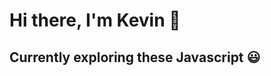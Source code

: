 # Hi there, I'm Kevin 👋
## Currently exploring these Javascript 😃

<!--
[![My GitHub stats](https://github-readme-stats.vercel.app/api?username=chen1571)](https://github.com/chen1571/github-readme-stats)

[![Top Langs](https://github-readme-stats.vercel.app/api/top-langs/?username=chen1571)](https://github.com/chen1571/github-readme-stats)
-->

<!--
**CoolRanchDip/CoolRanchDip** is a ✨ _special_ ✨ repository because its `README.md` (this file) appears on your GitHub profile.

Here are some ideas to get you started:

- 🔭 I’m currently working on ...
- 🌱 I’m currently learning ...
- 👯 I’m looking to collaborate on ...
- 🤔 I’m looking for help with ...
- 💬 Ask me about ...
- 📫 How to reach me: ...
- 😄 Pronouns: ...
- ⚡ Fun fact: ...
-->
